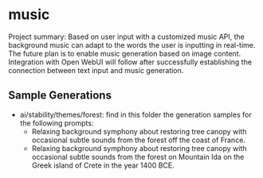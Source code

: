 # music
  
  Project summary: Based on user input with a customized music API, the background music can adapt to the words the user is inputting in real-time. The future plan is to enable music generation based on image content. Integration with Open WebUI will follow after successfully establishing the connection between text input and music generation.

## Sample Generations

- ai/stability/themes/forest: find in this folder the generation samples for the following prompts:
  - Relaxing background symphony about restoring tree canopy with occasional subtle sounds from the forest off the coast of France.
  - Relaxing background symphony about restoring tree canopy with occasional subtle sounds from the forest on Mountain Ida on the Greek island of Crete in the year 1400 BCE.
